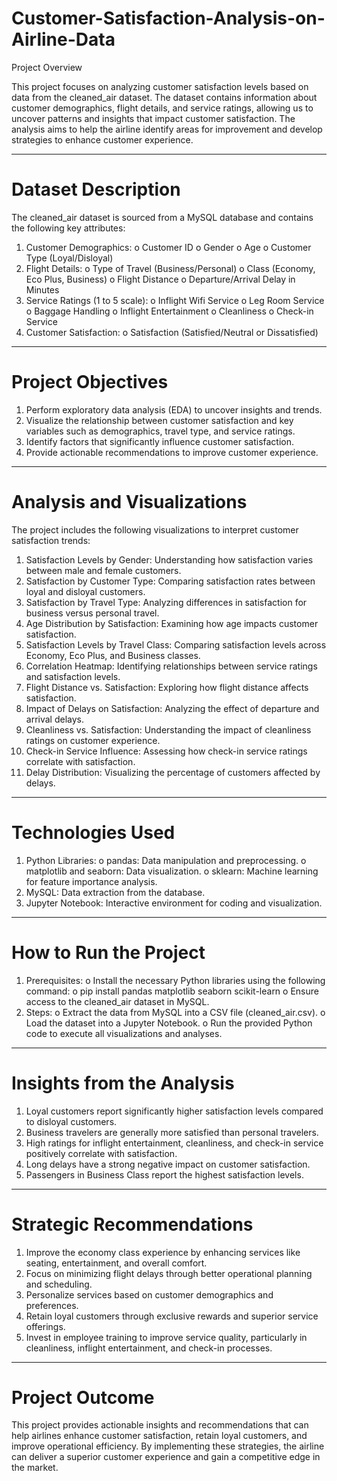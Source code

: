 # Customer-Satisfaction-Analysis-on-Airline-Data
Project Overview

This project focuses on analyzing customer satisfaction levels based on data from the cleaned_air dataset. The dataset contains information about customer demographics, flight details, and service ratings, allowing us to uncover patterns and insights that impact customer satisfaction. The analysis aims to help the airline identify areas for improvement and develop strategies to enhance customer experience.
________________________________________
# Dataset Description

The cleaned_air dataset is sourced from a MySQL database and contains the following key attributes:
1.	Customer Demographics:
o	Customer ID
o	Gender
o	Age
o	Customer Type (Loyal/Disloyal)
2.	Flight Details:
o	Type of Travel (Business/Personal)
o	Class (Economy, Eco Plus, Business)
o	Flight Distance
o	Departure/Arrival Delay in Minutes
3.	Service Ratings (1 to 5 scale):
o	Inflight Wifi Service
o	Leg Room Service
o	Baggage Handling
o	Inflight Entertainment
o	Cleanliness
o	Check-in Service
4.	Customer Satisfaction:
o	Satisfaction (Satisfied/Neutral or Dissatisfied)
________________________________________
# Project Objectives

1.	Perform exploratory data analysis (EDA) to uncover insights and trends.
2.	Visualize the relationship between customer satisfaction and key variables such as demographics, travel type, and service ratings.
3.	Identify factors that significantly influence customer satisfaction.
4.	Provide actionable recommendations to improve customer experience.
________________________________________
# Analysis and Visualizations

The project includes the following visualizations to interpret customer satisfaction trends:
1.	Satisfaction Levels by Gender: Understanding how satisfaction varies between male and female customers.
2.	Satisfaction by Customer Type: Comparing satisfaction rates between loyal and disloyal customers.
3.	Satisfaction by Travel Type: Analyzing differences in satisfaction for business versus personal travel.
4.	Age Distribution by Satisfaction: Examining how age impacts customer satisfaction.
5.	Satisfaction Levels by Travel Class: Comparing satisfaction levels across Economy, Eco Plus, and Business classes.
6.	Correlation Heatmap: Identifying relationships between service ratings and satisfaction levels.
7.	Flight Distance vs. Satisfaction: Exploring how flight distance affects satisfaction.
8.	Impact of Delays on Satisfaction: Analyzing the effect of departure and arrival delays.
9.	Cleanliness vs. Satisfaction: Understanding the impact of cleanliness ratings on customer experience.
10.	Check-in Service Influence: Assessing how check-in service ratings correlate with satisfaction.
11.	Delay Distribution: Visualizing the percentage of customers affected by delays.
________________________________________
# Technologies Used

1.	Python Libraries: 
o	pandas: Data manipulation and preprocessing.
o	matplotlib and seaborn: Data visualization.
o	sklearn: Machine learning for feature importance analysis.
2.	MySQL: Data extraction from the database.
3.	Jupyter Notebook: Interactive environment for coding and visualization.
________________________________________
# How to Run the Project

1.	Prerequisites:
o	Install the necessary Python libraries using the following command: 
o	pip install pandas matplotlib seaborn scikit-learn
o	Ensure access to the cleaned_air dataset in MySQL.
2.	Steps:
o	Extract the data from MySQL into a CSV file (cleaned_air.csv).
o	Load the dataset into a Jupyter Notebook.
o	Run the provided Python code to execute all visualizations and analyses.
________________________________________
# Insights from the Analysis

1.	Loyal customers report significantly higher satisfaction levels compared to disloyal customers.
2.	Business travelers are generally more satisfied than personal travelers.
3.	High ratings for inflight entertainment, cleanliness, and check-in service positively correlate with satisfaction.
4.	Long delays have a strong negative impact on customer satisfaction.
5.	Passengers in Business Class report the highest satisfaction levels.
________________________________________
# Strategic Recommendations

1.	Improve the economy class experience by enhancing services like seating, entertainment, and overall comfort.
2.	Focus on minimizing flight delays through better operational planning and scheduling.
3.	Personalize services based on customer demographics and preferences.
4.	Retain loyal customers through exclusive rewards and superior service offerings.
5.	Invest in employee training to improve service quality, particularly in cleanliness, inflight entertainment, and check-in processes.
________________________________________
# Project Outcome

This project provides actionable insights and recommendations that can help airlines enhance customer satisfaction, retain loyal customers, and improve operational efficiency. By implementing these strategies, the airline can deliver a superior customer experience and gain a competitive edge in the market.


